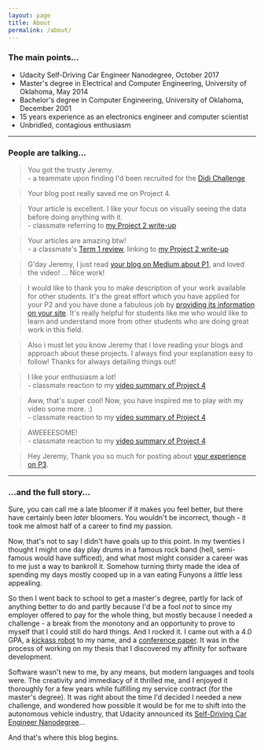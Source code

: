 ```yaml
---
layout: page
title: About
permalink: /about/
---
```


### The main points...

- Udacity Self-Driving Car Engineer Nanodegree, October 2017
- Master's degree in Electrical and Computer Engineering, University of Oklahoma, May 2014
- Bachelor's degree in Computer Engineering, University of Oklahoma, December 2001
- 15 years experience as an electronics engineer and computer scientist
- Unbridled, contagious enthusiasm

---

### People are talking...

> You got the trusty Jeremy. <br><span class="attrib">- a teammate upon finding I'd been recruited for the [Didi Challenge](https://www.udacity.com/didi-challenge)</span>

> Your blog post really saved me on Project 4.

> Your article is excellent. I like your focus on visually seeing the data before doing anything with it. <br><span class="attrib">- classmate referring to [my Project 2 write-up](https://medium.com/@jeremyeshannon/udacity-self-driving-car-nanodegree-project-2-traffic-sign-classifier-f52d33d4be9f)</span>

> Your articles are amazing btw! <br><span class="attrib">- a classmate's [Term 1 review](https://medium.com/@harish3110/vision-needed-d2b0c7fd2387), linking to [my Project 2 write-up](https://medium.com/@jeremyeshannon/udacity-self-driving-car-nanodegree-project-2-traffic-sign-classifier-f52d33d4be9f)</span>

> G'day Jeremy, I just read [your blog on Medium about P1](https://medium.com/udacity/udacity-self-driving-car-nanodegree-project-1-finding-lane-lines-719ac1adbed9), and loved the video! ... Nice work!

> I would like to thank you to make description of your work available for other students. It's the great effort which you have applied for your P2 and you have done a fabulous job by [providing its information on your site](http://jeremyshannon.com/2017/01/13/udacity-sdcnd-traffic-sign-classifier.html). It's really helpful for students like me who would like to learn and understand more from other students who are doing great work in this field.

> Also i must let you know Jeremy that i love reading your blogs and approach about these projects. I always find your explanation easy to follow! Thanks for always detailing things out!

> I like your enthusiasm a lot!  <br><span class="attrib">- classmate reaction to my [video summary of Project 4](https://youtu.be/Z4TxNrBKJew)</span>

> Aww, that's super cool! Now, you have inspired me to play with my video some more. :) <br><span class="attrib">- classmate reaction to my [video summary of Project 4](https://youtu.be/Z4TxNrBKJew)</span>

> AWEEEESOME! <br><span class="attrib">- classmate reaction to my [video summary of Project 4](https://youtu.be/Z4TxNrBKJew)</span>

> Hey Jeremy, Thank you so much for posting about [your experience on P3](http://jeremyshannon.com/2017/02/10/udacity-sdcnd-behavioral-cloning.html).

---

### ...and the full story...

Sure, you can call me a late bloomer if it makes you feel better, but there have certainly been *later* bloomers. You wouldn't be incorrect, though - it took me almost half of a career to find my passion.

Now, that's not to say I didn't have goals up to this point. In my twenties I thought I might one day play drums in a famous rock band (hell, semi-famous would have sufficed), and what most might consider a career was to me just a way to bankroll it. Somehow turning thirty made the idea of spending my days mostly cooped up in a van eating Funyons a *little* less appealing.

So then I went back to school to get a master's degree, partly for lack of anything better to do and partly because I'd be a fool *not* to since my employer offered to pay for the whole thing, but mostly because I needed a challenge - a break from the monotony and an opportunity to prove to myself that I could still do hard things. And I rocked it. I came out with a 4.0 GPA, a [kickass robot](http://jeremyshannon.com/2016/05/20/sumo-duel-bot.html) to my name, and a [conference paper](http://ieeexplore.ieee.org/document/6935147/?reload=true). It was in the process of working on my thesis that I discovered my affinity for software development.

Software wasn't new to me, by any means, but modern languages and tools were. The creativity and immediacy of it thrilled me, and I enjoyed it thoroughly for a few years while fulfilling my service contract (for the master's degree). It was right about the time I'd decided I needed a new challenge, and wondered how possible it would be for me to shift into the autonomous vehicle industry, that Udacity announced its [Self-Driving Car Engineer Nanodegree](https://www.udacity.com/drive)...

And that's where this blog begins.
